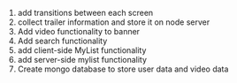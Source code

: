 1. add transitions between each screen
2. collect trailer information and store it on node server
3. Add video functionality to banner
4. Add search functionality
5. add client-side MyList functionality
6. add server-side mylist functionality
   <!-- 7. create compact nav bar for nav buttons -->
   <!-- 8. finish account page -->
7. Create mongo database to store user data and video data
   <!-- 10. convert auth to context api -->
